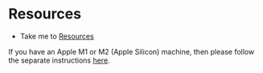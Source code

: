 # Resources

  - Take me to [Resources](https://kodekloud.com/topic/resources-2/)

If you have an Apple M1 or M2 (Apple Silicon) machine, then please follow the separate instructions [here](../../apple-silicon/README.md).
